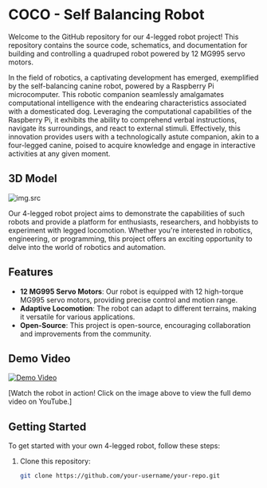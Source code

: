 # COCO - Self Balancing Robot
Welcome to the GitHub repository for our 4-legged robot project! This repository contains the source code, schematics, and documentation for building and controlling a quadruped robot powered by 12 MG995 servo motors.

In the field of robotics, a captivating development has emerged, exemplified by the self-balancing canine robot, powered by a Raspberry Pi microcomputer. This robotic companion seamlessly amalgamates computational intelligence with the endearing characteristics associated with a domesticated dog. Leveraging the computational capabilities of the Raspberry Pi, it exhibits the ability to comprehend verbal instructions, navigate its surroundings, and react to external stimuli. Effectively, this innovation provides users with a technologically astute companion, akin to a four-legged canine, poised to acquire knowledge and engage in interactive activities at any given moment.

## 3D Model
![img.src](https://github.com/Kashyap2way/COCO/blob/main/Assets/Cover.png)

Our 4-legged robot project aims to demonstrate the capabilities of such robots and provide a platform for enthusiasts, researchers, and hobbyists to experiment with legged locomotion. Whether you're interested in robotics, engineering, or programming, this project offers an exciting opportunity to delve into the world of robotics and automation.

## Features

- **12 MG995 Servo Motors**: Our robot is equipped with 12 high-torque MG995 servo motors, providing precise control and motion range.
- **Adaptive Locomotion**: The robot can adapt to different terrains, making it versatile for various applications.
- **Open-Source**: This project is open-source, encouraging collaboration and improvements from the community.

## Demo Video

[![Demo Video](https://your-image-url.com/demo-thumbnail.png)](https://your-video-link.com)

[Watch the robot in action! Click on the image above to view the full demo video on YouTube.]

## Getting Started

To get started with your own 4-legged robot, follow these steps:

1. Clone this repository:

   ```bash
   git clone https://github.com/your-username/your-repo.git
